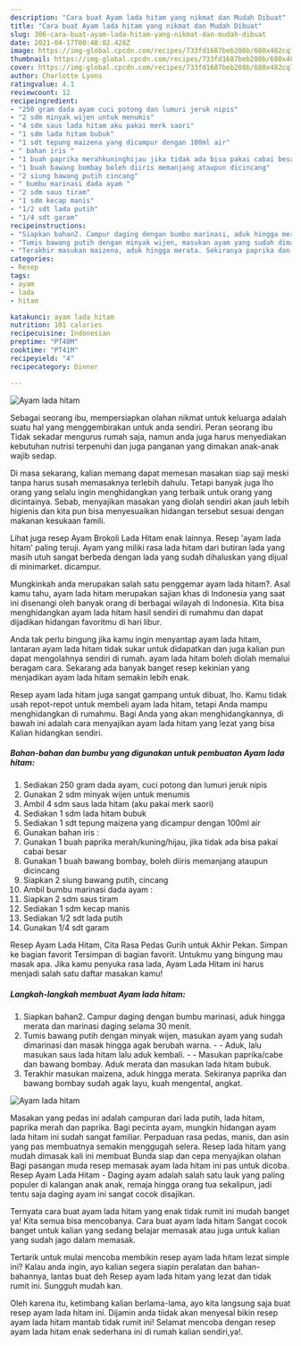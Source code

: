 ```yaml
---
description: "Cara buat Ayam lada hitam yang nikmat dan Mudah Dibuat"
title: "Cara buat Ayam lada hitam yang nikmat dan Mudah Dibuat"
slug: 306-cara-buat-ayam-lada-hitam-yang-nikmat-dan-mudah-dibuat
date: 2021-04-17T00:48:02.428Z
image: https://img-global.cpcdn.com/recipes/733fd1687beb208b/680x482cq70/ayam-lada-hitam-foto-resep-utama.jpg
thumbnail: https://img-global.cpcdn.com/recipes/733fd1687beb208b/680x482cq70/ayam-lada-hitam-foto-resep-utama.jpg
cover: https://img-global.cpcdn.com/recipes/733fd1687beb208b/680x482cq70/ayam-lada-hitam-foto-resep-utama.jpg
author: Charlotte Lyons
ratingvalue: 4.1
reviewcount: 12
recipeingredient:
- "250 gram dada ayam cuci potong dan lumuri jeruk nipis"
- "2 sdm minyak wijen untuk menumis"
- "4 sdm saus lada hitam aku pakai merk saori"
- "1 sdm lada hitam bubuk"
- "1 sdt tepung maizena yang dicampur dengan 100ml air"
- " bahan iris "
- "1 buah paprika merahkuninghijau jika tidak ada bisa pakai cabai besar"
- "1 buah bawang bombay boleh diiris memanjang ataupun dicincang"
- "2 siung bawang putih cincang"
- " bumbu marinasi dada ayam "
- "2 sdm saus tiram"
- "1 sdm kecap manis"
- "1/2 sdt lada putih"
- "1/4 sdt garam"
recipeinstructions:
- "Siapkan bahan2. Campur daging dengan bumbu marinasi, aduk hingga merata dan marinasi daging selama 30 menit."
- "Tumis bawang putih dengan minyak wijen, masukan ayam yang sudah dimarinasi dan masak hingga agak berubah warna.  Aduk, lalu masukan saus lada hitam lalu aduk kembali.  Masukan paprika/cabe dan bawang bombay. Aduk merata dan masukan lada hitam bubuk."
- "Terakhir masukan maizena, aduk hingga merata. Sekiranya paprika dan bawang bombay sudah agak layu, kuah mengental, angkat."
categories:
- Resep
tags:
- ayam
- lada
- hitam

katakunci: ayam lada hitam 
nutrition: 101 calories
recipecuisine: Indonesian
preptime: "PT40M"
cooktime: "PT41M"
recipeyield: "4"
recipecategory: Dinner

---
```



![Ayam lada hitam](https://img-global.cpcdn.com/recipes/733fd1687beb208b/680x482cq70/ayam-lada-hitam-foto-resep-utama.jpg)

Sebagai seorang ibu, mempersiapkan olahan nikmat untuk keluarga adalah suatu hal yang menggembirakan untuk anda sendiri. Peran seorang ibu Tidak sekadar mengurus rumah saja, namun anda juga harus menyediakan kebutuhan nutrisi terpenuhi dan juga panganan yang dimakan anak-anak wajib sedap.

Di masa  sekarang, kalian memang dapat memesan masakan siap saji meski tanpa harus susah memasaknya terlebih dahulu. Tetapi banyak juga lho orang yang selalu ingin menghidangkan yang terbaik untuk orang yang dicintainya. Sebab, menyajikan masakan yang diolah sendiri akan jauh lebih higienis dan kita pun bisa menyesuaikan hidangan tersebut sesuai dengan makanan kesukaan famili. 

Lihat juga resep Ayam Brokoli Lada Hitam enak lainnya. Resep &#39;ayam lada hitam&#39; paling teruji. Ayam yang miliki rasa lada hitam dari butiran lada yang masih utuh sangat berbeda dengan lada yang sudah dihaluskan yang dijual di minimarket. dicampur.

Mungkinkah anda merupakan salah satu penggemar ayam lada hitam?. Asal kamu tahu, ayam lada hitam merupakan sajian khas di Indonesia yang saat ini disenangi oleh banyak orang di berbagai wilayah di Indonesia. Kita bisa menghidangkan ayam lada hitam hasil sendiri di rumahmu dan dapat dijadikan hidangan favoritmu di hari libur.

Anda tak perlu bingung jika kamu ingin menyantap ayam lada hitam, lantaran ayam lada hitam tidak sukar untuk didapatkan dan juga kalian pun dapat mengolahnya sendiri di rumah. ayam lada hitam boleh diolah memalui beragam cara. Sekarang ada banyak banget resep kekinian yang menjadikan ayam lada hitam semakin lebih enak.

Resep ayam lada hitam juga sangat gampang untuk dibuat, lho. Kamu tidak usah repot-repot untuk membeli ayam lada hitam, tetapi Anda mampu menghidangkan di rumahmu. Bagi Anda yang akan menghidangkannya, di bawah ini adalah cara menyajikan ayam lada hitam yang lezat yang bisa Kalian hidangkan sendiri.

<!--inarticleads1-->

##### Bahan-bahan dan bumbu yang digunakan untuk pembuatan Ayam lada hitam:

1. Sediakan 250 gram dada ayam, cuci potong dan lumuri jeruk nipis
1. Gunakan 2 sdm minyak wijen untuk menumis
1. Ambil 4 sdm saus lada hitam (aku pakai merk saori)
1. Sediakan 1 sdm lada hitam bubuk
1. Sediakan 1 sdt tepung maizena yang dicampur dengan 100ml air
1. Gunakan  bahan iris :
1. Gunakan 1 buah paprika merah/kuning/hijau, jika tidak ada bisa pakai cabai besar
1. Gunakan 1 buah bawang bombay, boleh diiris memanjang ataupun dicincang
1. Siapkan 2 siung bawang putih, cincang
1. Ambil  bumbu marinasi dada ayam :
1. Siapkan 2 sdm saus tiram
1. Sediakan 1 sdm kecap manis
1. Sediakan 1/2 sdt lada putih
1. Gunakan 1/4 sdt garam


Resep Ayam Lada Hitam, Cita Rasa Pedas Gurih untuk Akhir Pekan. Simpan ke bagian favorit Tersimpan di bagian favorit. Untukmu yang bingung mau masak apa. Jika kamu penyuka rasa lada, Ayam Lada Hitam ini harus menjadi salah satu daftar masakan kamu! 

<!--inarticleads2-->

##### Langkah-langkah membuat Ayam lada hitam:

1. Siapkan bahan2. Campur daging dengan bumbu marinasi, aduk hingga merata dan marinasi daging selama 30 menit.
1. Tumis bawang putih dengan minyak wijen, masukan ayam yang sudah dimarinasi dan masak hingga agak berubah warna. -  - Aduk, lalu masukan saus lada hitam lalu aduk kembali. -  - Masukan paprika/cabe dan bawang bombay. Aduk merata dan masukan lada hitam bubuk.
1. Terakhir masukan maizena, aduk hingga merata. Sekiranya paprika dan bawang bombay sudah agak layu, kuah mengental, angkat.
<img src="//assets-global.cpcdn.com/assets/icons/button_play-2c75c40dde080a61004c1f40b05d8f140eaff45d7e9e6481dc71c63d2e7c4909.png" alt="Ayam lada hitam">

Masakan yang pedas ini adalah campuran dari lada putih, lada hitam, paprika merah dan paprika. Bagi pecinta ayam, mungkin hidangan ayam lada hitam ini sudah sangat familiar. Perpaduan rasa pedas, manis, dan asin yang pas membuatnya semakin menggugah selera. Resep lada hitam yang mudah dimasak kali ini membuat Bunda siap dan cepa menyajikan olahan Bagi pasangan muda resep memasak ayam lada hitam ini pas untuk dicoba. Resep Ayam Lada Hitam - Daging ayam adalah salah satu lauk yang paling populer di kalangan anak anak, remaja hingga orang tua sekalipun, jadi tentu saja daging ayam ini sangat cocok disajikan. 

Ternyata cara buat ayam lada hitam yang enak tidak rumit ini mudah banget ya! Kita semua bisa mencobanya. Cara buat ayam lada hitam Sangat cocok banget untuk kalian yang sedang belajar memasak atau juga untuk kalian yang sudah jago dalam memasak.

Tertarik untuk mulai mencoba membikin resep ayam lada hitam lezat simple ini? Kalau anda ingin, ayo kalian segera siapin peralatan dan bahan-bahannya, lantas buat deh Resep ayam lada hitam yang lezat dan tidak rumit ini. Sungguh mudah kan. 

Oleh karena itu, ketimbang kalian berlama-lama, ayo kita langsung saja buat resep ayam lada hitam ini. Dijamin anda tiidak akan menyesal bikin resep ayam lada hitam mantab tidak rumit ini! Selamat mencoba dengan resep ayam lada hitam enak sederhana ini di rumah kalian sendiri,ya!.

